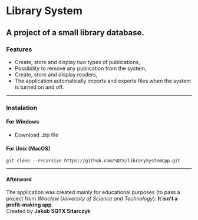 # Library System
## A project of a small library database.
### Features
- Create, store and display two types of publications,
- Possibility to remove any publication from the system,
- Create, store and display readers,
- The application automatically imports and exports files when the system is turned on and off.
---
### Instalation
#### For Windows
- Download .zip file

#### For Unix (MacOS)
    git clone --recursive https://github.com/SQTX/librarySystemCpp.git
---
#### Afterword
The application was created mainly for educational purposes (to pass a project from *Wrocław University of Science and Technology*). **It isn't a profit-making app**.\
Created by **Jakub SQTX Sitarczyk** 
